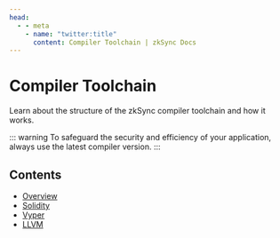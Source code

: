```yaml
---
head:
  - - meta
    - name: "twitter:title"
      content: Compiler Toolchain | zkSync Docs
---
```


# Compiler Toolchain

Learn about the structure of the zkSync compiler toolchain and how it works.

::: warning
To safeguard the security and efficiency of your application, always use the latest compiler version.
:::

## Contents

- [Overview](./overview.md)
- [Solidity](./solidity.md)
- [Vyper](./vyper.md)
- [LLVM](./llvm.md)
